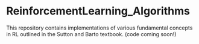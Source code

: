 # ReinforcementLearning_Algorithms
This repository contains implementations of various fundamental concepts in RL outlined in the Sutton and Barto textbook. (code coming soon!)
